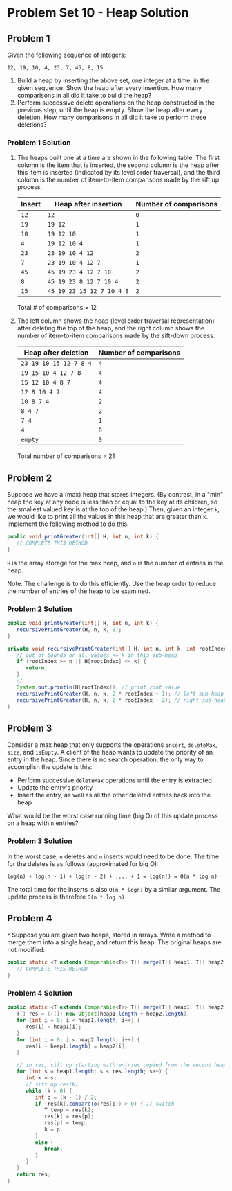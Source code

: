 # Problem Set 10 - Heap Solution

## Problem 1

Given the following sequence of integers:

```
12, 19, 10, 4, 23, 7, 45, 8, 15
```

1. Build a heap by inserting the above set, one integer at a time, in the given sequence. Show the heap after every insertion. How many comparisons in all did it take to build the heap?
2. Perform successive delete operations on the heap constructed in the previous step, until the heap is empty. Show the heap after every deletion. How many comparisons in all did it take to perform these deletions?

### Problem 1 Solution

1. The heaps built one at a time are shown in the following table. The first column is the item that is inserted, the second column is the heap after this item is inserted (indicated by its level order traversal), and the third column is the number of item-to-item comparisons made by the sift up process.

   | Insert | Heap after insertion      | Number of comparisons |
   | ------ | ------------------------- | --------------------- |
   | `12`   | `12`                      | `0`                   |
   | `19`   | `19 12`                   | `1`                   |
   | `10`   | `19 12 10`                | `1`                   |
   | `4`    | `19 12 10 4`              | `1`                   |
   | `23`   | `23 19 10 4 12`           | `2`                   |
   | `7`    | `23 19 10 4 12 7`         | `1`                   |
   | `45`   | `45 19 23 4 12 7 10`      | `2`                   |
   | `8`    | `45 19 23 8 12 7 10 4`    | `2`                   |
   | `15`   | `45 19 23 15 12 7 10 4 8` | `2`                   |

   Total # of comparisons = 12

2. The left column shows the heap (level order traversal representation) after deleting the top of the heap, and the right column shows the number of item-to-item comparisons made by the sift-down process.

   | Heap after deletion    | Number of comparisons |
   | ---------------------- | --------------------- |
   | `23 19 10 15 12 7 8 4` | `4`                   |
   | `19 15 10 4 12 7 8`    | `4`                   |
   | `15 12 10 4 8 7`       | `4`                   |
   | `12 8 10 4 7`          | `4`                   |
   | `10 8 7 4`             | `2`                   |
   | `8 4 7`                | `2`                   |
   | `7 4`                  | `1`                   |
   | `4`                    | `0`                   |
   | `empty`                | `0`                   |

   Total number of comparisons = 21

## Problem 2

Suppose we have a (max) heap that stores integers. (By contrast, in a "min" heap the key at any node is less than or equal to the key at its children, so the smallest valued key is at the top of the heap.) Then, given an integer `k`, we would like to print all the values in this heap that are greater than `k`. Implement the following method to do this.

```java
public void printGreater(int[] H, int n, int k) {
   // COMPLETE THIS METHOD
}
```

`H` is the array storage for the max heap, and `n` is the number of entries in the heap.

Note: The challenge is to do this efficiently. Use the heap order to reduce the number of entries of the heap to be examined.

### Problem 2 Solution

```java
public void printGreater(int[] H, int n, int k) {
   recursivePrintGreater(H, n, k, 0);
}

private void recursivePrintGreater(int[] H, int n, int k, int rootIndex) {
   // out of bounds or all values <= k in this sub-heap
   if (rootIndex >= n || H[rootIndex] <= k) {
      return;
   }
   //
   System.out.println(H[rootIndex]); // print root value
   recursivePrintGreater(H, n, k, 2 * rootIndex + 1); // left sub-heap
   recursivePrintGreater(H, n, k, 2 * rootIndex + 2); // right sub-heap
}
```

## Problem 3

Consider a max heap that only supports the operations `insert`, `deleteMax`, `size`, and `isEmpty`. A client of the heap wants to update the priority of an entry in the heap. Since there is no search operation, the only way to accomplish the update is this:

-  Perform successive `deleteMax` operations until the entry is extracted
-  Update the entry's priority
-  Insert the entry, as well as all the other deleted entries back into the heap

What would be the worst case running time (big O) of this update process on a heap with `n` entries?

### Problem 3 Solution

In the worst case, `n` deletes and `n` inserts would need to be done. The time for the deletes is as follows (approximated for big O):

```
log(n) + log(n - 1) + log(n - 2) + .... + 1 = log(n!) = O(n * log n)
```

The total time for the inserts is also `O(n * logn)` by a similar argument. The update process is therefore `O(n * log n)`

## Problem 4

`*` Suppose you are given two heaps, stored in arrays. Write a method to merge them into a single heap, and return this heap. The original heaps are not modified:

```java
public static <T extends Comparable<T>> T[] merge(T[] heap1, T[] heap2) {
   // COMPLETE THIS METHOD
}
```

### Problem 4 Solution

```java
public static <T extends Comparable<T>> T[] merge(T[] heap1, T[] heap2) {
   T[] res = (T[]) new Object[heap1.length + heap2.length];
   for (int i = 0; i < heap1.length; i++) {
      res[i] = heap1[i];
   }
   for (int i = 0; i < heap2.length; i++) {
      res[i + heap1.length] = heap2[i];
   }

   // in res, sift up starting with entries copied from the second heap
   for (int s = heap1.length; s < res.length; s++) {
      int k = s;
      // sift up res[k]
      while (k > 0) {
         int p = (k - 1) / 2;
         if (res[k].compareTo(res[p]) > 0) { // switch
            T temp = res[k];
            res[k] = res[p];
            res[p] = temp;
            k = p;
         }
         else {
            break;
         }
      }
   }
   return res;
}
```
